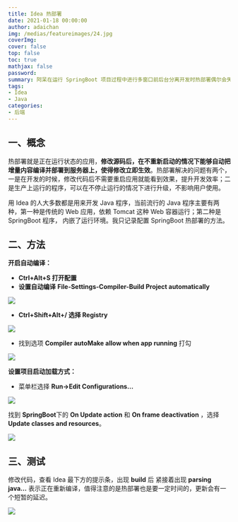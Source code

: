 ```yaml
---
title: Idea 热部署
date: 2021-01-18 00:00:00
author: adaichan
img: /medias/featureimages/24.jpg
coverImg:
cover: false
top: false
toc: true
mathjax: false
password:
summary: 阿呆在运行 SpringBoot 项目过程中进行多窗口前后台分离开发时热部署偶尔会失效，因为 Idea 的某些配置没有到位。虽然我更喜欢使用 VSCode 进行开发，然鹅项目组有需要么得法，这里把热部署的相关配置记录如下：
tags:
- Idea
- Java
categories:
- 后端
---
```


## 一、概念

热部署就是正在运行状态的应用，**修改源码后，在不重新启动的情况下能够自动把增量内容编译并部署到服务器上，使得修改立即生效**。热部署解决的问题有两个， 一是在开发的时候，修改代码后不需要重启应用就能看到效果，提升开发效率；二是生产上运行的程序，可以在不停止运行的情况下进行升级，不影响用户使用。

用 Idea 的人大多数都是用来开发 Java 程序，当前流行的 Java 程序主要有两种，第一种是传统的 Web 应用，依赖 Tomcat 这种 Web 容器运行；第二种是 SpringBoot 程序， 内嵌了运行环境。我只记录配置 SpringBoot 热部署的方法。

## 二、方法

**开启自动编译：**

- **Ctrl+Alt+S 打开配置**
- **设置自动编译**
  **File-Settings-Compiler-Build Project automatically**

![](2.1.png)

- **Ctrl+Shift+Alt+/ 选择 Registry**

![](2.2.png)

- 找到选项 **Compiler autoMake allow when app running** 打勾

![](2.3.png)

**设置项目启动加载方式：**

- 菜单栏选择 **Run->Edit Configurations…**

![](2.4.png)

找到 **SpringBoot**下的 **On Update action** 和 **On frame deactivation** ，选择 **Update classes and resources**。

![](2.5.png)

## 三、测试

修改代码，查看 Idea 最下方的提示条，出现 **build** 后 紧接着出现 **parsing java…** 表示正在重新编译，值得注意的是热部署也是要一定时间的，更新会有一个短暂的延迟。

![](2.6.png)